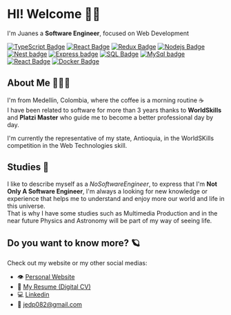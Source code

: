 # HI! Welcome 👋🏾

I'm Juanes a **Software Engineer**, focused on Web Development   

[![TypeScript Badge](https://img.shields.io/badge/-Typescript-white?style=for-the-badge&labelColor=101917&logo=typescript&logoColor=blue)](#)
[![React Badge](https://img.shields.io/badge/-React-white?style=for-the-badge&labelColor=101917&logo=react&logoColor=aquamarine)](#)
[![Redux Badge](https://img.shields.io/badge/-Redux-white?style=for-the-badge&labelColor=101917&logo=redux&logoColor=purple)](#)
[![Nodejs Badge](https://img.shields.io/badge/-Nodejs-white?style=for-the-badge&labelColor=101917&logo=node.js&logoColor=green)](#)
[![Nest badge](https://img.shields.io/badge/-NestJS-white?style=for-the-badge&labelColor=101917&logo=nestjs&logoColor=red)](#)
[![Express badge](https://img.shields.io/badge/-Express-white?style=for-the-badge&labelColor=101917&logo=express&logoColor=white)](#)
[![SQL Badge](https://img.shields.io/badge/-PostgreSQL-white?style=for-the-badge&labelColor=101917&logo=postgresql&logoColor=aquamarine)](#)
[![MySql badge](https://img.shields.io/badge/-MySql-white?style=for-the-badge&labelColor=101917&logo=mysql&logoColor=white)](#)
[![React Badge](https://img.shields.io/badge/-Docker-white?style=for-the-badge&labelColor=101917&logo=docker&logoColor=blue)](#)
[![Docker Badge](https://img.shields.io/badge/-Digital_Ocean-white?style=for-the-badge&labelColor=101917&logo=digitalocean&logoColor=blue)](#)

## About Me 👩🏾‍🚀
I'm from Medellín, Colombia, where the coffee is a morning routine ☕  
I have been related to software for more than 3 years thanks to **WorldSkills** and **Platzi Master** who guide me to become a better professional day by day.

I'm currently the representative of my state, Antioquia, in the WorldSKills competition in the Web Technologies skill.

## Studies 📖
I like to describe myself as a *NoSoftwareEngineer*, to express that I'm **Not Only A Software Engineer**, I'm always a looking for new knowledge or experience that helps me to understand and enjoy more our world and life in this universe.  
That is why I have some studies such as Multimedia Production and in the near future Physics and Astronomy will be part of my way of seeing life.


## Do you want to know more? 🪐
Check out my website or my other social medias:

- 👁 [Personal Website](https://studio-juno.me)
- 📄 [My Resume (Digital CV)](https://studio-juno.me/vitae)
- 💻 [Linkedin](https://www.linkedin.com/in/juan-esteban-deossa-pertuz-6351261ba/)
- 📧 jedp082@gmail.com